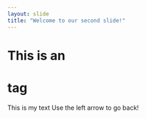 ```yaml
---
layout: slide
title: "Welcome to our second slide!"
---
```

# This is an <h1> tag
This is my text
Use the left arrow to go back!
